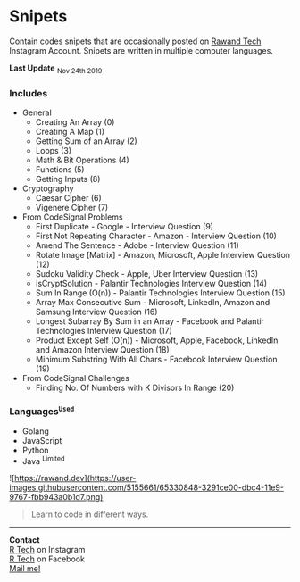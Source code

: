 # Snipets
Contain codes snipets  that are occasionally posted on  [Rawand Tech](https://instagram.com/rawandtech) Instagram Account.
Snipets are written in multiple computer languages.

<b>Last Update</b> 
<sub>Nov 24th 2019</sub>
### Includes
- General
    - Creating An Array (0)
    - Creating A Map (1)
    - Getting Sum of an Array (2)
    - Loops (3)
    - Math & Bit Operations (4)
    - Functions (5)
    - Getting Inputs (8)
- Cryptography 
    - Caesar Cipher (6)
    - Vigenere Cipher (7)
- From CodeSignal Problems
    - First Duplicate - Google - Interview Question (9)
    - First Not Repeating Character - Amazon - Interview Question (10)
    - Amend The Sentence - Adobe - Interview Question (11)
    - Rotate Image [Matrix] - Amazon, Microsoft, Apple Interview Question (12)
    - Sudoku Validity Check - Apple, Uber Interview Question (13)
    - isCryptSolution - Palantir Technologies Interview Question (14)
    - Sum In Range (O(n)) - Palantir Technologies Interview Question (15)
    - Array Max Consecutive Sum - Microsoft, LinkedIn, Amazon and Samsung Interview Question (16)
    - Longest Subarray By Sum in an Array - Facebook and Palantir Technologies Interview Question (17)
    - Product Except Self (O(n)) - Microsoft, Apple, Facebook, LinkedIn and Amazon Interview Question (18)
    - Minimum Substring With All Chars - Facebook Interview Question (19)
- From CodeSignal Challenges
    - Finding No. Of Numbers with K Divisors In Range (20)
### Languages<sup>`Used`</sup>
- Golang
- JavaScript
- Python
- Java <sup>Limited</sup>


![https://rawand.dev](https://user-images.githubusercontent.com/5155661/65330848-3291ce00-dbc4-11e9-9767-fbb943a0b1d7.png)

> Learn to code in different ways.


----
<b>Contact</b></br>
[R Tech](https://instagram.com/rawandtech) on Instagram</br>
[R Tech](https://facebook.com/rawandtech) on Facebook</br>
[Mail me!](mailto:me@rawand.dev)
